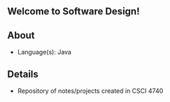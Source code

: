 ## Welcome to Software Design!

## About
- Language(s): Java

## Details
- Repository of notes/projects created in CSCI 4740
